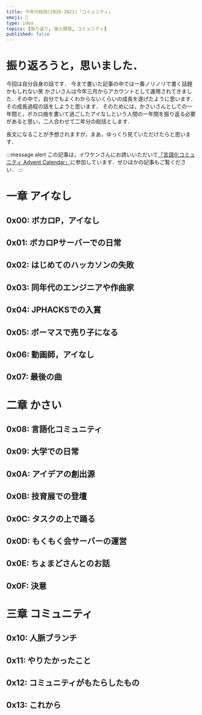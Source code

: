 ```yaml
---
title: 今年の総括(2020-2021)「コミュニティ」
emoji: 🎇
type: idea
topics: [振り返り, 個人開発, コミュニティ]
published: false
---
```


# 振り返ろうと，思いました．

今回は自分自身の話です．
今まで書いた記事の中では一番ノリノリで書く話題かもしれない笑
かさいさんは今年三月からアカウントとして運用されてきました．その中で，自分でもよくわからないくらいの成長を遂げたように思います．その成長過程の話をしようと思います．
そのためには，かさいさんとしての一年間と，ボカロ曲を書いて過ごしたアイなしという人間の一年間を振り返る必要があると思い，二人合わせて二年分の総括とします．

長文になることが予想されますが，まあ，ゆっくり見ていただけたらと思います．

:::message alert
この記事は，イワケンさんにお誘いいただいて[「言語化コミュニティ Advent Calendar」](https://adventar.org/calendars/6262)に参加しています．ぜひほかの記事もご覧ください．
:::

# 一章 アイなし
## 0x00: ボカロP，アイなし
## 0x01: ボカロPサーバーでの日常
## 0x02: はじめてのハッカソンの失敗
## 0x03: 同年代のエンジニアや作曲家
## 0x04: JPHACKSでの入賞
## 0x05: ボーマスで売り子になる
## 0x06: 動画師，アイなし
## 0x07: 最後の曲

# 二章 かさい
## 0x08: 言語化コミュニティ
## 0x09: 大学での日常
## 0x0A: アイデアの創出源
## 0x0B: 技育展での登壇
## 0x0C: タスクの上で踊る
## 0x0D: もくもく会サーバーの運営
## 0x0E: ちょまどさんとのお話
## 0x0F: 決意

# 三章 コミュニティ
## 0x10: 人脈ブランチ
## 0x11: やりたかったこと
## 0x12: コミュニティがもたらしたもの
## 0x13: これから


